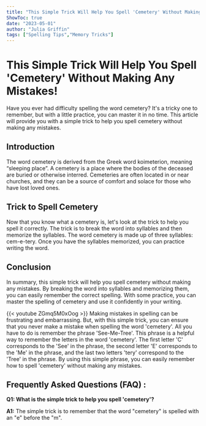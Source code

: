 ```yaml
---
title: "This Simple Trick Will Help You Spell 'Cemetery' Without Making Any Mistakes!"
ShowToc: true 
date: "2023-05-01"
author: "Julia Griffin" 
tags: ["Spelling Tips","Memory Tricks"]
---
```

# This Simple Trick Will Help You Spell 'Cemetery' Without Making Any Mistakes!

Have you ever had difficulty spelling the word cemetery? It's a tricky one to remember, but with a little practice, you can master it in no time. This article will provide you with a simple trick to help you spell cemetery without making any mistakes. 

## Introduction

The word cemetery is derived from the Greek word koimeterion, meaning “sleeping place”. A cemetery is a place where the bodies of the deceased are buried or otherwise interred. Cemeteries are often located in or near churches, and they can be a source of comfort and solace for those who have lost loved ones. 

## Trick to Spell Cemetery

Now that you know what a cemetery is, let's look at the trick to help you spell it correctly. The trick is to break the word into syllables and then memorize the syllables. The word cemetery is made up of three syllables: cem-e-tery. Once you have the syllables memorized, you can practice writing the word. 

## Conclusion

In summary, this simple trick will help you spell cemetery without making any mistakes. By breaking the word into syllables and memorizing them, you can easily remember the correct spelling. With some practice, you can master the spelling of cemetery and use it confidently in your writing.

{{< youtube ZGmq5M0xOog >}} 
Making mistakes in spelling can be frustrating and embarrassing. But, with this simple trick, you can ensure that you never make a mistake when spelling the word 'cemetery'. All you have to do is remember the phrase 'See-Me-Tree'. This phrase is a helpful way to remember the letters in the word 'cemetery'. The first letter 'C' corresponds to the 'See' in the phrase, the second letter 'E' corresponds to the 'Me' in the phrase, and the last two letters 'tery' correspond to the 'Tree' in the phrase. By using this simple phrase, you can easily remember how to spell 'cemetery' without making any mistakes.

## Frequently Asked Questions (FAQ) :
**Q1: What is the simple trick to help you spell 'cemetery'?**

**A1:** The simple trick is to remember that the word "cemetery" is spelled with an "e" before the "m".





